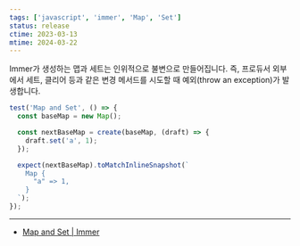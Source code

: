 ```yaml
---
tags: ['javascript', 'immer', 'Map', 'Set']
status: release
ctime: 2023-03-13
mtime: 2024-03-22
---
```


Immer가 생성하는 맵과 세트는 인위적으로 불변으로 만들어집니다. 즉, 프로듀서 외부에서 세트, 클리어 등과 같은 변경 메서드를 시도할 때 예외(throw an exception)가 발생합니다.

```js
test('Map and Set', () => {
  const baseMap = new Map();

  const nextBaseMap = create(baseMap, (draft) => {
    draft.set('a', 1);
  });

  expect(nextBaseMap).toMatchInlineSnapshot(`
    Map {
      "a" => 1,
    }
  `);
});
```

---

- [Map and Set | Immer](https://immerjs.github.io/immer/map-set/)